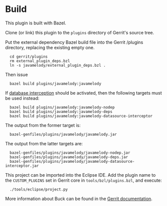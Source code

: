 Build
=====

This plugin is built with Bazel.

Clone (or link) this plugin to the `plugins` directory of Gerrit's source tree.

Put the external dependency Bazel build file into the Gerrit /plugins directory,
replacing the existing empty one.

```
  cd gerrit/plugins
  rm external_plugin_deps.bzl
  ln -s javamelody/external_plugin_deps.bzl .
```

Then issue

```
  bazel build plugins/javamelody:javamelody
```

If [database interception](database-monitoring.md) should be activated,
then the following targets must be used instead:

```
  bazel build plugins/javamelody:javamelody-nodep
  bazel build plugins/javamelody:javamelody-deps
  bazel build plugins/javamelody:javamelody-datasource-interceptor
```

The output from the former target is:

```
  bazel-genfiles/plugins/javamelody/javamelody.jar
```

The output from the latter targets are:

```
  bazel-genfiles/plugins/javamelody/javamelody-nodep.jar
  bazel-genfiles/plugins/javamelody/javamelody-deps.jar
  bazel-genfiles/plugins/javamelody/javamelody-datasource-interceptor.jar
```

This project can be imported into the Eclipse IDE.
Add the plugin name to the `CUSTOM_PLUGINS` set in
Gerrit core in `tools/bzl/plugins.bzl`, and execute:

```
  ./tools/eclipse/project.py
```

More information about Buck can be found in the [Gerrit
documentation](../../../Documentation/dev-bazel.html).
